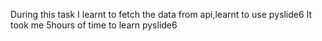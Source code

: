 During this task I learnt to fetch the data from api,learnt to use pyslide6
It took me 5hours of time to learn pyslide6
